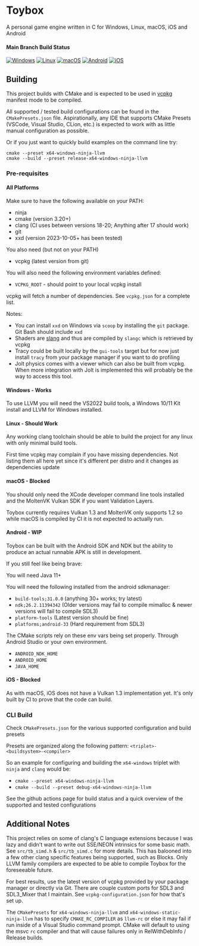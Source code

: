 # Toybox

A personal game engine written in C for Windows, Linux, macOS, iOS and Android 

#### Main Branch Build Status

[![Windows](https://github.com/Honeybunch/toybox/actions/workflows/windows.yml/badge.svg)](https://github.com/Honeybunch/toybox/actions/workflows/windows.yml)
[![Linux](https://github.com/Honeybunch/toybox/actions/workflows/linux.yml/badge.svg)](https://github.com/Honeybunch/toybox/actions/workflows/linux.yml)
[![macOS](https://github.com/Honeybunch/toybox/actions/workflows/macos.yml/badge.svg)](https://github.com/Honeybunch/toybox/actions/workflows/macos.yml)
[![Android](https://github.com/Honeybunch/toybox/actions/workflows/android.yml/badge.svg)](https://github.com/Honeybunch/toybox/actions/workflows/android.yml)
[![iOS](https://github.com/Honeybunch/toybox/actions/workflows/ios.yml/badge.svg)](https://github.com/Honeybunch/toybox/actions/workflows/ios.yml)

## Building
This project builds with CMake and is expected to be used in [vcpkg](https://github.com/microsoft/vcpkg) manifest mode to be compiled.

All supported / tested build configurations can be found in the `CMakePresets.json` file. Aspirationally, any IDE that supports CMake Presets (VSCode, Visual Studio, CLion, etc.) is expected to work with as little manual configuration as possible.

Or if you just want to quickly build examples on the command line try:
```shell
cmake --preset x64-windows-ninja-llvm
cmake --build --preset release-x64-windows-ninja-llvm
```

### Pre-requisites

#### All Platforms
Make sure to have the following available on your PATH:
* ninja
* cmake (version 3.20+)
* clang (CI uses between versions 18-20; Anything after 17 should work)
* git
* xxd (version 2023-10-05+ has been tested)

You also need (but not on your PATH)
* vcpkg (latest version from git)

You will also need the following environment variables defined:
* `VCPKG_ROOT` - should point to your local vcpkg install

vcpkg will fetch a number of dependencies. See `vcpkg.json` for a complete list.

Notes:
 * You can install `xxd` on Windows via `scoop` by installing the `git` package. Git Bash should include `xxd`
 * Shaders are [slang](https://shader-slang.com/) and thus are compiled by `slangc` which is retrieved by vcpkg
 * Tracy could be built locally by the `gui-tools` target but for now just install `tracy` from your package manager if you want to do profiling
 * Jolt physics comes with a viewer which can also be built from vcpkg. When more integration with Jolt is implemented this will probably be the way to access this tool.

#### Windows - Works
To use LLVM you will need the VS2022 build tools, a Windows 10/11 Kit install and LLVM for Windows installed.

#### Linux - Should Work
Any working clang toolchain should be able to build the project for any linux with only minimal build tools. 

First time vcpkg may complain if you have missing dependencies. Not listing them all here yet since it's different per distro and it changes as dependencies update

#### macOS - Blocked
You should only need the XCode developer command line tools installed and the MoltenVK Vulkan SDK if you want Validation Layers.

Toybox currently requires Vulkan 1.3 and MoltenVK only supports 1.2 so while macOS is compiled by CI it is not expected to actually run.

#### Android - WIP
Toybox can be built with the Android SDK and NDK but the ability to produce an actual runnable APK is still in development.

If you still feel like being brave:

You will need Java 11+

You will need the following installed from the android sdkmanager:
* `build-tools;31.0.0` (anything 30+ works; try latest)
* `ndk;26.2.11394342` (Older versions may fail to compile mimalloc & newer versions will fail to compile SDL3)
* `platform-tools` (Latest version should be fine)
* `platforms;android-33` (Hard requirement from SDL3)

The CMake scripts rely on these env vars being set properly. Through Android Studio or your own environment.
* `ANDROID_NDK_HOME`
* `ANDROID_HOME`
* `JAVA_HOME`

#### iOS - Blocked
As with macOS, iOS does not have a Vulkan 1.3 implementation yet. It's only built by CI to prove that the code can build.

### CLI Build
Check `CMakePresets.json` for the various supported configuration and build presets

Presets are organized along the following pattern: `<triplet>-<buildsystem>-<compiler>`

So an example for configuring and building the `x64-windows` triplet with `ninja` and `clang` would be:
* `cmake --preset x64-windows-ninja-llvm`
* `cmake --build --preset debug-x64-windows-ninja-llvm`

See the github actions page for build status and a quick overview of the supported and tested configurations

## Additional Notes
This project relies on some of clang's C language extensions because I was lazy and didn't want to write out SSE/NEON intrinsics for some basic math. See `src/tb_simd.h` & `src/tb_simd.c` for more details. This has balooned into a few other clang specific features being supported, such as Blocks. Only LLVM family compilers are expected to be able to compile Toybox for the foreseeable future.

For best results, use the latest version of vcpkg provided by your package manager or directly via Git. There are couple custom ports for SDL3 and SDL3_Mixer that I maintain. See `vcpkg-configuration.json` for how that's set up.

The `CMakePresets` for `x64-windows-ninja-llvm` and `x64-windows-static-ninja-llvm` has to specify `CMAKE_RC_COMPILER` as `llvm-rc` or else it may fail if run inside of a Visual Studio command prompt. CMake will default to using the msvc `rc` compiler and that will cause failures only in RelWithDebInfo / Release builds.
